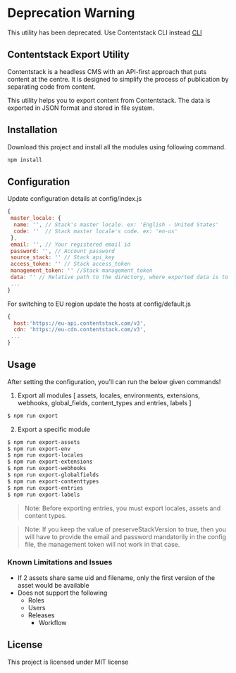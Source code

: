 # Deprecation Warning

This utility has been deprecated. Use Contentstack CLI instead [CLI](https://github.com/contentstack/cli)

## Contentstack Export Utility

Contentstack is a headless CMS with an API-first approach that puts content at the centre. It is designed to simplify the process of publication by separating code from content.

This utility helps you to export content from Contentstack. The data is exported in JSON format and stored in file system.

## Installation

Download this project and install all the modules using following command.

```bash
npm install
```

## Configuration

Update configuration details at config/index.js

```js
{
 master_locale: {
  name: '', // Stack's master locale. ex: 'English - United States'
  code: ''  // Stack master locale's code. ex: 'en-us'
 },
 email: '', // Your registered email id
 password: '', // Account password
 source_stack: '' // Stack api_key
 access_token: '' // Stack access_token
 management_token: '' //Stack management_token
 data: '' // Relative path to the directory, where exported data is to be stored. ex: './contents'
 ...
}
```

For switching to EU region update the hosts at config/default.js

```js
{
  host:'https://eu-api.contentstack.com/v3',
  cdn: 'https://eu-cdn.contentstack.com/v3',
 ...
}
```

## Usage

After setting the configuration, you'll can run the below given commands!

1. Export all modules [ assets, locales, environments, extensions, webhooks, global_fields, content_types and entries, labels ]

```bash
$ npm run export
```

2. Export a specific module

```bash
$ npm run export-assets
$ npm run export-env
$ npm run export-locales
$ npm run export-extensions
$ npm run export-webhooks
$ npm run export-globalfields
$ npm run export-contenttypes
$ npm run export-entries
$ npm run export-labels

```

> Note: Before exporting entries, you must export locales, assets and content types.

> Note: If you keep the value of preserveStackVersion to true, then you will have to provide the email and password mandatorily in the config file, the management token will not work in that case.

### Known Limitations and Issues

- If 2 assets share same uid and filename, only the first version of the asset would be available
- Does not support the following
  - Roles
  - Users
  - Releases
    - Workflow

## License

This project is licensed under MIT license
